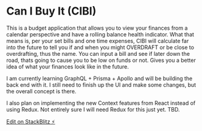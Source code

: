 # Can I Buy It (CIBI)

This is a budget application that allows you to view your finances from a calendar perspective and have a rolling balance health indicator.  What that means is, per your set bills and one time expenses, CIBI will calculate far into the future to tell you if and when you might OVERDRAFT or be close to overdrafting, thus the name.  You can input a bill and see if later down the road, thats going to cause you to be low on funds or not.  Gives you a better idea of what your finances look like in the future.

I am currently learning GraphQL + Prisma + Apollo and will be building the back end with it. I still need to finish up the UI and make some changes, but the overall concept is there.

I also plan on implementing the new Context features from React instead of using Redux.  Not entirely sure I will need Redux for this just yet.  TBD.

[Edit on StackBlitz ⚡️](https://stackblitz.com/edit/can-i-buy-it-cibi)
